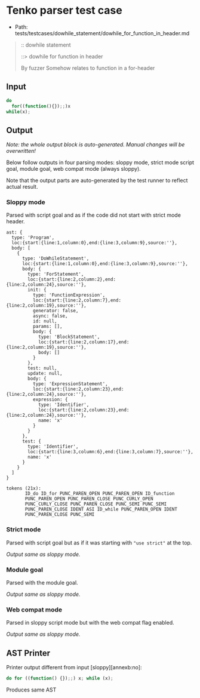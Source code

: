 # Tenko parser test case

- Path: tests/testcases/dowhile_statement/dowhile_for_function_in_header.md

> :: dowhile statement
>
> ::> dowhile for function in header
>
> By fuzzer
Somehow relates to function in a for-header


## Input

`````js
do
  for((function(){});;)x
while(x);
`````

## Output

_Note: the whole output block is auto-generated. Manual changes will be overwritten!_

Below follow outputs in four parsing modes: sloppy mode, strict mode script goal, module goal, web compat mode (always sloppy).

Note that the output parts are auto-generated by the test runner to reflect actual result.

### Sloppy mode

Parsed with script goal and as if the code did not start with strict mode header.

`````
ast: {
  type: 'Program',
  loc:{start:{line:1,column:0},end:{line:3,column:9},source:''},
  body: [
    {
      type: 'DoWhileStatement',
      loc:{start:{line:1,column:0},end:{line:3,column:9},source:''},
      body: {
        type: 'ForStatement',
        loc:{start:{line:2,column:2},end:{line:2,column:24},source:''},
        init: {
          type: 'FunctionExpression',
          loc:{start:{line:2,column:7},end:{line:2,column:19},source:''},
          generator: false,
          async: false,
          id: null,
          params: [],
          body: {
            type: 'BlockStatement',
            loc:{start:{line:2,column:17},end:{line:2,column:19},source:''},
            body: []
          }
        },
        test: null,
        update: null,
        body: {
          type: 'ExpressionStatement',
          loc:{start:{line:2,column:23},end:{line:2,column:24},source:''},
          expression: {
            type: 'Identifier',
            loc:{start:{line:2,column:23},end:{line:2,column:24},source:''},
            name: 'x'
          }
        }
      },
      test: {
        type: 'Identifier',
        loc:{start:{line:3,column:6},end:{line:3,column:7},source:''},
        name: 'x'
      }
    }
  ]
}

tokens (21x):
       ID_do ID_for PUNC_PAREN_OPEN PUNC_PAREN_OPEN ID_function
       PUNC_PAREN_OPEN PUNC_PAREN_CLOSE PUNC_CURLY_OPEN
       PUNC_CURLY_CLOSE PUNC_PAREN_CLOSE PUNC_SEMI PUNC_SEMI
       PUNC_PAREN_CLOSE IDENT ASI ID_while PUNC_PAREN_OPEN IDENT
       PUNC_PAREN_CLOSE PUNC_SEMI
`````

### Strict mode

Parsed with script goal but as if it was starting with `"use strict"` at the top.

_Output same as sloppy mode._

### Module goal

Parsed with the module goal.

_Output same as sloppy mode._

### Web compat mode

Parsed in sloppy script mode but with the web compat flag enabled.

_Output same as sloppy mode._

## AST Printer

Printer output different from input [sloppy][annexb:no]:

````js
do for ((function() {});;) x; while (x);
````

Produces same AST
